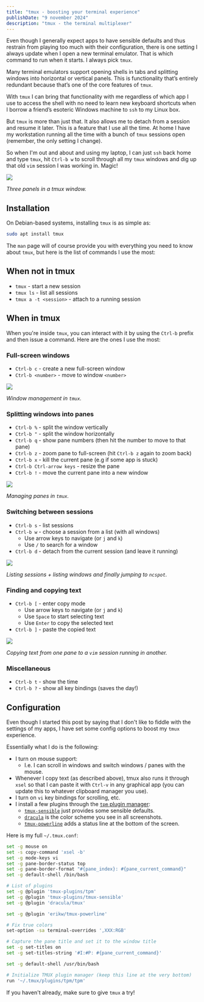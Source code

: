 ```yaml
---
title: "tmux - boosting your terminal experience"
publishDate: "9 november 2024"
description: "tmux - the terminal multiplexer"
---
```


Even though I generally expect apps to have sensible defaults and thus restrain
from playing too much with their configuration, there is one setting I always
update when I open a new terminal emulator. That is which command to run when it
starts. I always pick `tmux`.

Many terminal emulators support opening shells in tabs and splitting windows
into horizontal or vertical panels. This is functionality that’s entirely
redundant because that’s one of the core features of `tmux`.

With `tmux` I can bring that functionality with me regardless of which app I use
to access the shell with no need to learn new keyboard shortcuts when I borrow a
friend’s esoteric Windows machine to `ssh` to my Linux box.

But `tmux` is more than just that. It also allows me to detach from a session and
resume it later. This is a feature that I use all the time. At home I have my
workstation running all the time with a bunch of `tmux` sessions open (remember,
the only setting I change).

So when I'm out and about and using my laptop, I can just `ssh` back home and
type `tmux`, hit `Ctrl-b w` to scroll through all my `tmux` windows and dig up
that old `vim` session I was working in. Magic!

![](/blog/tmux/tmux-01.webp)

*Three panels in a tmux window.*

## Installation

On Debian-based systems, installing `tmux` is as simple as:

```bash
sudo apt install tmux
```

The `man` page will of course provide you with everything you need to know about
`tmux`, but here is the list of commands I use the most:

## When not in tmux

- `tmux` - start a new session
- `tmux ls` - list all sessions
- `tmux a -t <session>` - attach to a running session

## When in tmux

When you're inside `tmux`, you can interact with it by using the `Ctrl-b` prefix
and then issue a command. Here are the ones I use the most:

### Full-screen windows

- `Ctrl-b c` - create a new full-screen window
- `Ctrl-b <number>` - move to window `<number>`

![](/blog/tmux/tmux-02.apng)

*Window management in `tmux`.*

### Splitting windows into panes

- `Ctrl-b %` - split the window vertically
- `Ctrl-b "` - split the window horizontally
- `Ctrl-b q` - show pane numbers (then hit the number to move to that pane)
- `Ctrl-b z` - zoom pane to full-screen (hit `Ctrl-b z` again to zoom back)
- `Ctrl-b x` - kill the current pane (e.g if some app is stuck)
- `Ctrl-b Ctrl-arrow keys` - resize the pane
- `Ctrl-b !` - move the current pane into a new window

![](/blog/tmux/tmux-03.apng)

*Managing panes in `tmux`.*

### Switching between sessions

- `Ctrl-b s` - list sessions
- `Ctrl-b w` - choose a session from a list (with all windows)
  - Use arrow keys to navigate (or `j` and `k`)
  - Use `/` to search for a window
- `Ctrl-b d` - detach from the current session (and leave it running)

![](/blog/tmux/tmux-04.apng)

*Listing sessions + listing windows and finally jumping to `ncspot`.*

### Finding and copying text

- `Ctrl-b [` - enter copy mode
  - Use arrow keys to navigate (or `j` and `k`)
  - Use `Space` to start selecting text
  - Use `Enter` to copy the selected text
- `Ctrl-b ]` - paste the copied text

![](/blog/tmux/tmux-05.apng)

*Copying text from one pane to a `vim` session running in another.*

### Miscellaneous

- `Ctrl-b t` - show the time
- `Ctrl-b ?` - show all key bindings (saves the day!)

## Configuration

Even though I started this post by saying that I don't like to fiddle with the
settings of my apps, I have set some config options to boost my `tmux`
experience.

Essentially what I do is the following:

- I turn on mouse support:
  - I.e. I can scroll in windows and switch windows / panes with the mouse.
- Whenever I copy text (as described above), tmux also runs it through `xsel`
  so that I can paste it with `Ctrl-v` in any graphical app (you can update this
  to whatever clipboard manager you use).
- I turn on `vi` key bindings for scrolling, etc.
- I install a few plugins through the [`tpm` plugin manager][tpm]:
  - [`tmux-sensible`][tmux-sensible] just provides some sensible defaults.
  - [`dracula`][dracula] is the color scheme you see in all screenshots.
  - [`tmux-powerline`][tmux-powerline] adds a status line at the bottom of the screen.


Here is my full `~/.tmux.conf`:

[tpm]: https://github.com/tmux-plugins/tpm
[tmux-sensible]: https://github.com/tmux-plugins/tmux-sensible
[dracula]: https://github.com/dracula/tmux
[tmux-powerline]: https://github.com/erikw/tmux-powerline

```bash
set -g mouse on
set -s copy-command 'xsel -b'
set -g mode-keys vi
set -g pane-border-status top
set -g pane-border-format "#{pane_index}: #{pane_current_command}"
set -g default-shell /bin/bash

# List of plugins
set -g @plugin 'tmux-plugins/tpm'
set -g @plugin 'tmux-plugins/tmux-sensible'
set -g @plugin 'dracula/tmux'

set -g @plugin 'erikw/tmux-powerline'

# Fix true colors
set-option -sa terminal-overrides ',XXX:RGB'

# Capture the pane title and set it to the window title
set -g set-titles on
set -g set-titles-string '#I:#P: #{pane_current_command}'

set -g default-shell /usr/bin/bash

# Initialize TMUX plugin manager (keep this line at the very bottom)
run '~/.tmux/plugins/tpm/tpm'
```

If you haven't already, make sure to give `tmux` a try!
